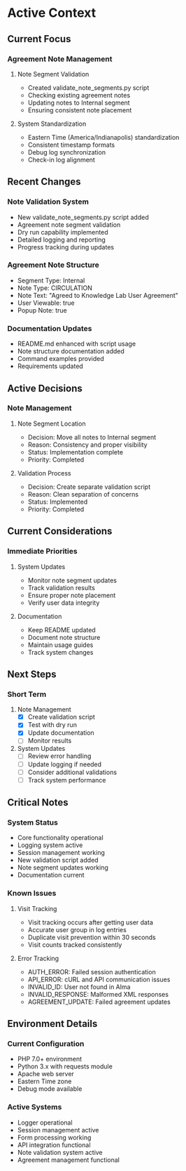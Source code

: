 # Active Context

## Current Focus

### Agreement Note Management
1. Note Segment Validation
   - Created validate_note_segments.py script
   - Checking existing agreement notes
   - Updating notes to Internal segment
   - Ensuring consistent note placement

2. System Standardization
   - Eastern Time (America/Indianapolis) standardization
   - Consistent timestamp formats
   - Debug log synchronization
   - Check-in log alignment

## Recent Changes

### Note Validation System
- New validate_note_segments.py script added
- Agreement note segment validation
- Dry run capability implemented
- Detailed logging and reporting
- Progress tracking during updates

### Agreement Note Structure
- Segment Type: Internal
- Note Type: CIRCULATION
- Note Text: "Agreed to Knowledge Lab User Agreement"
- User Viewable: true
- Popup Note: true

### Documentation Updates
- README.md enhanced with script usage
- Note structure documentation added
- Command examples provided
- Requirements updated

## Active Decisions

### Note Management
1. Note Segment Location
   - Decision: Move all notes to Internal segment
   - Reason: Consistency and proper visibility
   - Status: Implementation complete
   - Priority: Completed

2. Validation Process
   - Decision: Create separate validation script
   - Reason: Clean separation of concerns
   - Status: Implemented
   - Priority: Completed

## Current Considerations

### Immediate Priorities
1. System Updates
   - Monitor note segment updates
   - Track validation results
   - Ensure proper note placement
   - Verify user data integrity

2. Documentation
   - Keep README updated
   - Document note structure
   - Maintain usage guides
   - Track system changes

## Next Steps

### Short Term
1. Note Management
   - [x] Create validation script
   - [x] Test with dry run
   - [x] Update documentation
   - [ ] Monitor results

2. System Updates
   - [ ] Review error handling
   - [ ] Update logging if needed
   - [ ] Consider additional validations
   - [ ] Track system performance

## Critical Notes

### System Status
- Core functionality operational
- Logging system active
- Session management working
- New validation script added
- Note segment updates working
- Documentation current

### Known Issues
1. Visit Tracking
   - Visit tracking occurs after getting user data
   - Accurate user group in log entries
   - Duplicate visit prevention within 30 seconds
   - Visit counts tracked consistently

2. Error Tracking
   - AUTH_ERROR: Failed session authentication
   - API_ERROR: cURL and API communication issues
   - INVALID_ID: User not found in Alma
   - INVALID_RESPONSE: Malformed XML responses
   - AGREEMENT_UPDATE: Failed agreement updates

## Environment Details

### Current Configuration
- PHP 7.0+ environment
- Python 3.x with requests module
- Apache web server
- Eastern Time zone
- Debug mode available

### Active Systems
- Logger operational
- Session management active
- Form processing working
- API integration functional
- Note validation system active
- Agreement management functional
